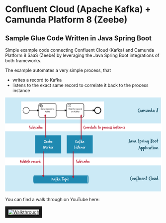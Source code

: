# Confluent Cloud (Apache Kafka) + Camunda Platform 8 (Zeebe) 

## Sample Glue Code Written in Java Spring Boot

Simple example code connecting Confluent Cloud (Kafka) and Camunda Platform 8 SaaS (Zeebe) by leveraging the Java Spring Boot integrations of both frameworks.

The example automates a very simple process, that

- writes a record to Kafka
- listens to the exact same record to correlate it back to the process instance

![](architecture.png)

You can find a walk through on YouTube here:

<a href="http://www.youtube.com/watch?feature=player_embedded&v=jgRhq8h2ZT4" target="_blank"><img src="http://img.youtube.com/vi/jgRhq8h2ZT4/0.jpg" alt="Walkthrough" width="240" height="180" border="10" /></a>
